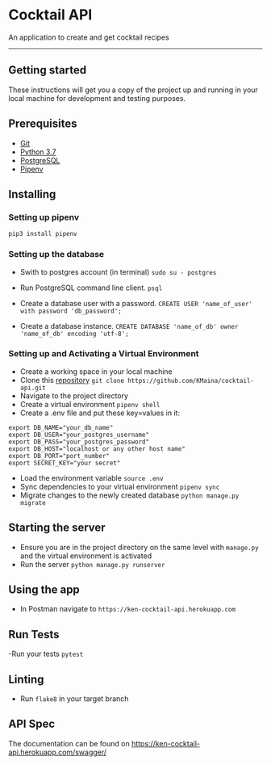 # Cocktail API

An application to create and get cocktail recipes

---
## Getting started 
These instructions will get you a copy of the project up and running in your local machine for development and testing purposes.

## Prerequisites
- [Git](https://git-scm.com/download/)
- [Python 3.7](https://www.python.org/downloads/)
- [PostgreSQL](https://www.postgresql.org/)
- [Pipenv](https://pipenv.pypa.io/en/latest/)

## Installing
### Setting up pipenv
```pip3 install pipenv```
### Setting up the database
- Swith to postgres account (in terminal)
```sudo su - postgres```

- Run PostgreSQL command line client.
```psql```

- Create a database user with a password.
```CREATE USER 'name_of_user' with password 'db_password';```

- Create a database instance.
```CREATE DATABASE 'name_of_db' owner 'name_of_db' encoding 'utf-8';```

### Setting up and Activating a Virtual Environment
- Create a working space in your local machine
- Clone this [repository](https://github.com/KMaina/cocktail-api/) `git clone https://github.com/KMaina/cocktail-api.git`
- Navigate to the project directory
- Create a virtual environment `pipenv shell`
- Create a .env file and put these key=values in it:
```
export DB_NAME="your_db_name"
export DB_USER="your_postgres_username"
export DB_PASS="your_postgres_password"
export DB_HOST="localhost or any other host name"
export DB_PORT="port_number"
export SECRET_KEY="your secret"
```
- Load the environment variable `source .env`
- Sync dependencies to your virtual environment `pipenv sync`
- Migrate changes to the newly created database `python manage.py migrate`

## Starting the server
- Ensure you are in the project directory on the same level with `manage.py` and the virtual environment is activated
- Run the server `python manage.py runserver`

## Using the app
- In Postman navigate to `https://ken-cocktail-api.herokuapp.com`

## Run Tests
-Run your tests `pytest`

## Linting
- Run `flake8` in your target branch

## API Spec
The documentation can be found on https://ken-cocktail-api.herokuapp.com/swagger/